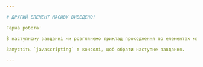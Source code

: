 ```yaml
---

# ДРУГИЙ ЕЛЕМЕНТ МАСИВУ ВИВЕДЕНО!

Гарна робота!

В наступному завданні ми розглянемо приклад проходження по елементах масиву.

Запустіть `javascripting` в консолі, щоб обрати наступне завдання.

---
```

